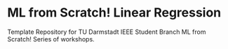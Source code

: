 # ML from Scratch! Linear Regression
Template Repository for TU Darmstadt IEEE Student Branch ML from Scratch! Series of workshops. 


